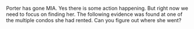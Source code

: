 Porter has gone MIA. Yes there is some action happening. But right now we need to focus on finding her. The following evidence was found at one of the multiple condos she had rented. Can you figure out where she went?
